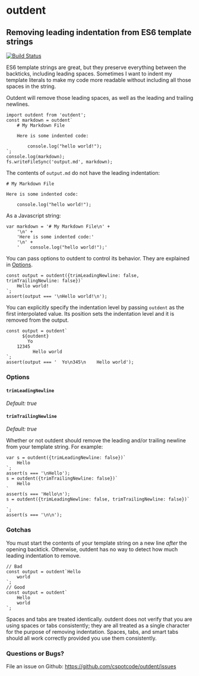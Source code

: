 # outdent

## Removing leading indentation from ES6 template strings

[![Build Status](https://travis-ci.org/Florob/RustyXML.svg?branch=master)](https://travis-ci.org/Florob/RustyXML)

ES6 template strings are great, but they preserve everything between the backticks, including leading spaces.
Sometimes I want to indent my template literals to make my code more readable without including all those spaces in the
string.

Outdent will remove those leading spaces, as well as the leading and trailing newlines.

    import outdent from 'outdent';
    const markdown = outdent`
        # My Markdown File

        Here is some indented code:

            console.log("hello world!");
    `;
    console.log(markdown);
    fs.writeFileSync('output.md', markdown);

The contents of `output.md` do not have the leading indentation:

    # My Markdown File

    Here is some indented code:

        console.log("hello world!");

As a Javascript string:

    var markdown = '# My Markdown File\n' +
        '\n' +
        'Here is some indented code:'
        '\n' +
        '    console.log("hello world!");'

You can pass options to outdent to control its behavior.  They are explained in [Options](#Options).

    const output = outdent({trimLeadingNewline: false, trimTrailingNewline: false})`
        Hello world!
    `;
    assert(output === '\nHello world!\n');
    
You can explicitly specify the indentation level by passing `outdent` as the first interpolated value.  Its position
sets the indentation level and it is removed from the output.

    const output = outdent`
          ${outdent}
            Yo
        12345
              Hello world
    `;
    assert(output === '  Yo\n345\n    Hello world');

### Options

#### `trimLeadingNewline`
*Default: true*

#### `trimTrailingNewline`
*Default: true*

Whether or not outdent should remove the leading and/or trailing newline from your template string.  For example:

    var s = outdent({trimLeadingNewline: false})`
        Hello
    `;
    assert(s === '\nHello');
    s = outdent({trimTrailingNewline: false})`
        Hello
    `
    assert(s === 'Hello\n');
    s = outdent({trimLeadingNewline: false, trimTrailingNewline: false})`
        
    `;
    assert(s === '\n\n');

<!--
#### `pass`

Returns an arguments array that can be passed to another tagging function, instead of returning a string.

For example, say you want to use outdent with the following code:

    function query(barVal) {
        return prepareSql`
    SELECT * from foo where bar = ${barVal}
        `;
    }

`prepareSql` is expecting to receive a strings array and all interpolated values so that it can create a safe SQL
query.  To add outdent into the mix, we
must set `pass: true` and splat the result into `prepareSql`.

    var odRaw = outdent({pass: true});
    function query(barVal) {
        return prepareSql(...odRaw`
            SELECT * from foo where bar = ${barVal}
        `);
    }

*This is a contrived example because SQL servers don't care about indentation.  But perhaps the result is
being logged and looks better without indentation?  Perhaps you're doing something totally different with tagged
template strings? Regardless, the `pass` option is here in case you need it. :-)*

-->

### Gotchas

You must start the contents of your template string on a new line *after* the opening backtick.  Otherwise, outdent
has no way to detect how much leading indentation to remove.

    // Bad
    const output = outdent`Hello
        world
    `;
    // Good
    const output = outdent`
        Hello
        world
    `;

Spaces and tabs are treated identically.  outdent does not verify that you are using spaces or tabs consistently; they
are all treated as a single character for the purpose of removing indentation.  Spaces, tabs, and smart tabs should
all work correctly provided you use them consistently.

<!--
### TODOs

[ ] Support tabs and/or smart tabs (verify they're being used correctly?  Throw an error if not?)
-->

### Questions or Bugs?

File an issue on Github: https://github.com/cspotcode/outdent/issues
